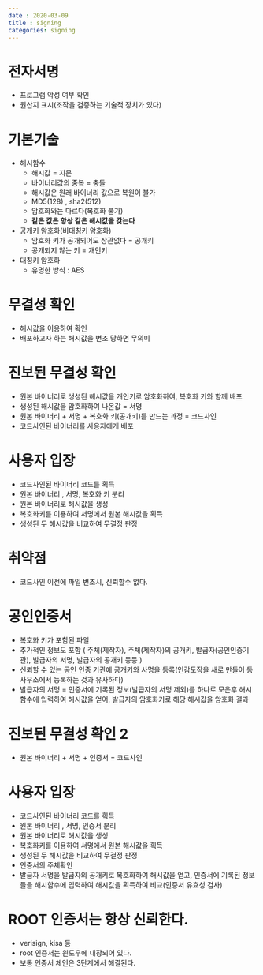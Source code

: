 ```yaml
---
date : 2020-03-09
title : signing
categories: signing
---
```



# 전자서명
- 프로그램 악성 여부 확인
- 원산지 표시(조작을 검증하는 기술적 장치가 있다)

# 기본기술
- 해시함수
  - 해시값 = 지문
  - 바이너리값의 중복 = 충돌
  - 해시값은 원래 바이너리 값으로 복원이 불가
  - MD5(128) , sha2(512)
  - 암호화와는 다르다(복호화 불가)
  - __같은 값은 항상 같은 해시값을 갖는다__
- 공개키 암호화(비대칭키 암호화)
  - 암호화 키가 공개되어도 상관없다 = 공개키
  - 공개되지 않는 키 = 개인키
- 대칭키 암호화
  - 유명한 방식 : AES
# 무결성 확인
  - 해시값을 이용하여 확인
  - 배포하고자 하는 해시값을 변조 당하면 무의미
# 진보된 무결성 확인
  - 원본 바이너리로 생성된 해시값을 개인키로 암호화하여, 복호화 키와 함께 배포
  - 생성된 해시값을 암호화하여 나온값  = 서명
  - 원본 바이너리 + 서명 + 복호화 키(공개키)를 만드는 과정 = 코드사인
  - 코드사인된 바이너리를 사용자에게 배포

# 사용자 입장
  - 코드사인된 바이너리 코드를 획득
  - 원본 바이너리 , 서명, 복호화 키 분리
  - 원본 바이너리로 해시값을 생성
  - 복호화키를 이용하여 서명에서 원본 해시값을 획득
  - 생성된 두 해시값을 비교하여 무결정 판정

# 취약점
  - 코드사인 이전에 파일 변조시, 신뢰할수 없다.

# 공인인증서
  - 복호화 키가 포함된 파일
  - 추가적인 정보도 포함 ( 주체(제작자), 주체(제작자)의 공개키, 발급자(공인인증기관), 발급자의 서명, 발급자의 공개키 등등 )
  - 신뢰할 수 있는 공인 인증 기관에 공개키와 사명을 등록(인감도장을 새로 만들어 동사우소에서 등록하는 것과 유사하다)
  - 발급자의 서명 = 인증서에 기록된 정보(발급자의 서명 제외)를 하나로 모은후 해시 함수에 입력하여 해시값을 얻어, 발급자의 암호화키로 해당 해시값을 암호화 결과

# 진보된 무결성 확인 2
 - 원본 바이너리 + 서명 + 인증서 = 코드사인

# 사용자 입장
  - 코드사인된 바이너리 코드를 획득
  - 원본 바이너리 , 서명, 인증서 분리
  - 원본 바이너리로 해시값을 생성
  - 복호화키를 이용하여 서명에서 원본 해시값을 획득
  - 생성된 두 해시값을 비교하여 무결정 판정
  - 인증서의 주체확인
  - 발급자 서명을 발급자의 공개키로 복호화하여 해시값을 얻고, 인증서에 기록된 정보들을 해시함수에 입력하여 해시값을 획득하여 비교(인증서 유효성 검사)

# ROOT 인증서는 항상 신뢰한다.
  - verisign, kisa 등
  - root 인증서는 윈도우에 내장되어 있다.
  - 보통 인증서 체인은 3단계에서 해결된다.
